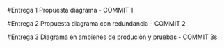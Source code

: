 #Entrega 1
Propuesta diagrama - COMMIT 1

#Entrega 2
Propuesta diagrama con redundancia - COMMIT 2

#Entrega 3
Diagrama en ambienes de produciòn y pruebas - COMMIT 3s
